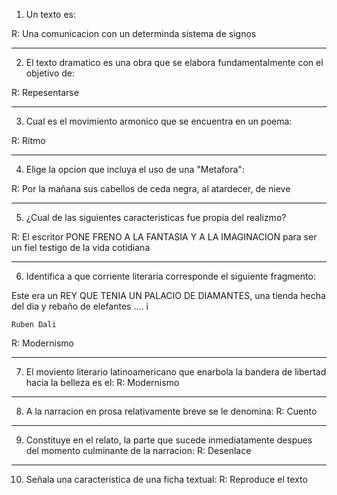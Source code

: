 1. Un texto es:

R: Una comunicacion con un determinda sistema de signos

---

2. El texto dramatico es una obra que se elabora fundamentalmente con el objetivo de:

R: Repesentarse

---
3. Cual es el movimiento armonico que se encuentra en un poema:

R: Ritmo

---
4. Elige la opcion que incluya el uso de una "Metafora": 

R: Por la mañana sus cabellos de ceda negra, al atardecer, de nieve

---
5. ¿Cual de las siguientes caracteristicas fue propia del realizmo?

R: El escritor PONE FRENO A LA FANTASIA Y A LA IMAGINACION para ser un fiel testigo de la vida cotidiana

---
6. Identifica a que corriente literaria corresponde el siguiente fragmento:

Este era un REY QUE TENIA UN PALACIO DE DIAMANTES, una tienda hecha del dia y rebaño de elefantes  .... i

    Ruben Dali
R: Modernismo 

---
7. El moviento literario latinoamericano que enarbola la bandera de libertad hacia la belleza es el: 
R: Modernismo

---
8. A la narracion en prosa relativamente breve se le denomina: 
R: Cuento

---
9. Constituye en el relato, la parte que sucede inmediatamente despues del momento culminante de la narracion:
R: Desenlace

---
10. Señala una caracteristica de una ficha textual: 
R: Reproduce el texto

